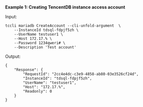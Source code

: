 **Example 1: Creating TencentDB instance access account**



Input: 

```
tccli mariadb CreateAccount --cli-unfold-argument  \
    --InstanceId tdsql-fdpjf5zh \
    --UserName testuser1 \
    --Host 172.17.% \
    --Password 1234qweri# \
    --Description 'Test account'
```

Output: 
```
{
    "Response": {
        "RequestId": "2cc4e4dc-c3e9-4858-ab80-03e3526cf24d",
        "InstanceId": "tdsql-fdpjf5zh",
        "UserName": "testuser1",
        "Host": "172.17.%",
        "Readonly": 0
    }
}
```

